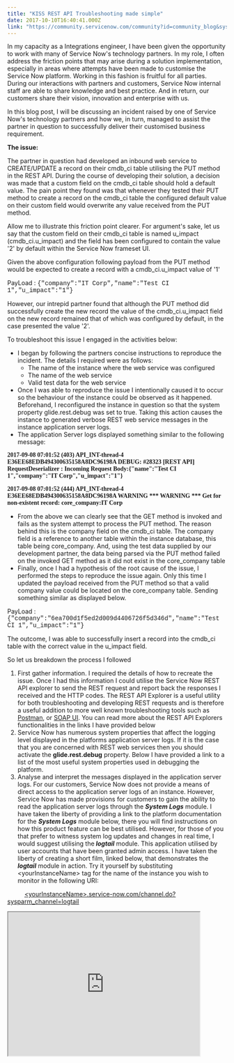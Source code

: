 ```yaml
---
title: "KISS REST API Troubleshooting made simple"
date: 2017-10-10T16:40:41.000Z
link: "https://community.servicenow.com/community?id=community_blog&sys_id=603eea6ddbd0dbc01dcaf3231f9619dd"
---
```

<p>In my capacity as a Integrations engineer, I have been given the opportunity to work with many of Service Now's technology partners. In my role, I often address the friction points that may arise during a solution implementation, especially in areas where attempts have been made to customise the Service Now platform. Working in this fashion is fruitful for all parties. During our interactions with partners and customers, Service Now internal staff are able to share knowledge and best practice. And in return, our customers share their vision, innovation and enterprise with us.</p><p></p><p>In this blog post, I will be discussing an incident raised by one of Service Now's technology partners and how we, in turn, managed to assist the partner in question to successfully deliver their customised business requirement.</p><p></p><p><strong>The issue:</strong></p><p>The partner in question had developed an inbound web service to CREATE/UPDATE a record on their cmdb_ci table utilising the PUT method in the REST API. During the course of developing their solution, a decision was made that a custom field on the cmdb_ci table should hold a default value. The pain point they found was that whenever they tested their PUT method to create a record on the cmdb_ci table the configured default value on their custom field would overwrite any value received from the PUT method.</p><p></p><p>Allow me to illustrate this friction point clearer. For argument's sake, let us say that the custom field on their cmdb_ci table is named u_impact (cmdb_ci.u_impact) and the field has been configured to contain the value '2' by default within the Service Now frameset UI.</p><p></p><p></p><p>Given the above configuration following payload from the PUT method would be expected to create a record with a cmdb_ci.u_impact value of '1'</p><p></p><p></p><p>PayLoad : <span style="font-family: 'courier new', courier;">{"company":"IT Corp","name":"Test CI 1","u_impact":"1"}</span></p><p></p><p></p><p>However, our intrepid partner found that although the PUT method did successfully create the new record the value of the cmdb_ci.u_impact field on the new record remained that of which was configured by default, in the case presented the value '2'.</p><p></p><p></p><p>To troubleshoot this issue I engaged in the activities below:</p><p></p><ul><li>I began by following the partners concise instructions to reproduce the incident. The details I required were as follows:<ul><li>The name of the instance where the web service was configured</li><li>The name of the web service</li><li>Valid test data for the web service</li></ul></li><li>Once I was able to reproduce the issue I intentionally caused it to occur so the behaviour of the instance could be observed as it happened. Beforehand, I reconfigured the instance in question so that the system property glide.rest.debug was set to true. Taking this action causes the instance to generated verbose REST web service messages in the instance application server logs.</li><li>The application Server logs displayed something similar to the following message:</li></ul><p></p><p></p><p><span style="font-family: terminal, monaco;"><strong>2017-09-08 07:01:52 (403) API_INT-thread-4 E36EE68EDB494300635158A8DC96198A DEBUG: #28323 [REST API] RequestDeserializer : Incoming Request Body:{"name":"Test CI 1","company":"IT Corp","u_impact":"1"}</strong></span></p><p><span style="font-family: terminal, monaco;"><strong>2017-09-08 07:01:52 (444) API_INT-thread-4 E36EE68EDB494300635158A8DC96198A WARNING *** WARNING *** Get for non-existent record: core_company:IT Corp</strong></span></p><p></p><ul><li>From the above we can clearly see that the GET method is invoked and fails as the system attempt to process the PUT method. The reason behind this is the company field on the cmdb_ci table. The company field is a reference to another table within the instance database, this table being core_company. And, using the test data supplied by our development partner, the data being parsed via the PUT method failed on the invoked GET method as it did not exist in the core_company table</li><li>Finally, once I had a hypothesis of the root cause of the issue, I performed the steps to reproduce the issue again. Only this time I updated the payload received from the PUT method so that a valid company value could be located on the core_company table. Sending something similar as displayed below.</li></ul><p></p><p>PayLoad : <span style="font-family: 'courier new', courier;">{"company":"6ea700d1f5ed2d009d4406726f5d346d","name":"Test CI 1","u_impact":"1"}</span></p><p></p><p>The outcome, I was able to successfully insert a record into the cmdb_ci table with the correct value in the u_impact field.</p><p></p><p>So let us breakdown the process I followed</p><p></p><ol><li>First gather information. I required the details of how to recreate the issue. Once I had this information I could utilise the Service Now REST API explorer to send the REST request and report back the responses I received and the HTTP codes. The REST API Explorer is a useful utility for both troubleshooting and developing REST requests and is therefore a useful addition to more well known troubleshooting tools such as <a title="ww.getpostman.com/" href="https://www.getpostman.com/">Postman</a>, or <a title="ww.soapui.org/" href="https://www.soapui.org/">SOAP UI</a>. You can read more about the REST API Explorers functionalities in the links I have provided below</li><li>Service Now has numerous system properties that affect the logging level displayed in the platforms application server logs. If it is the case that you are concerned with REST web services then you should activate the <strong>glide.rest.debug</strong> property. Below I have provided a link to a list of the most useful system properties used in debugging the platform.</li><li>Analyse and interpret the messages displayed in the application server logs. For our customers, Service Now does not provide a means of direct access to the application server logs of an instance. However, Service Now has made provisions for customers to gain the ability to read the application server logs through the <em><strong>System Logs</strong></em> module. I have taken the liberty of providing a link to the platform documentation for the <em><strong>System Logs</strong></em> module below, there you will find instructions on how this product feature can be best utilised. However, for those of you that prefer to witness system log updates and changes in real time, I would suggest utilising the<em><strong> logtail</strong></em> module. This application utilised by user accounts that have been granted admin access. I have taken the liberty of creating a short film, linked below, that demonstrates the <em><strong>logtail</strong></em> module in action. Try it yourself by substituting &lt;yourInstanceName&gt; tag for the name of the instance you wish to monitor in the following URI:</li></ol><p>           <span style="text-decoration: underline;"><span style="color: #2873ee; text-decoration: underline;"> <a title="emonightlyhelsinki.service-now.com/channel.do?sysparm_channel=logtail" href="https://demonightlyhelsinki.service-now.com/channel.do?sysparm_channel=logtail">&lt;yourInstanceName&gt;.service-now.com/channel.do?sysparm_channel=logtail </a></span></span></p><p></p><p><iframe src="https://youtube.com/embed/fzA-rOxnAqw" width="440" height="330"/></p><p></p><p>REST API Explorer platform documentation</p><p><a href="https://docs.servicenow.com/bundle/jakarta-servicenow-platform/page/integrate/inbound-rest/concept/c_RESTAPIExplorer.html" title="https://docs.servicenow.com/bundle/jakarta-servicenow-platform/page/integrate/inbound-rest/concept/c_RESTAPIExplorer.html">https://docs.servicenow.com/bundle/jakarta-servicenow-platform/page/integrate/inbound-rest/concept/c_RESTAPIExplorer.htm…</a></p><p>Web Services Table API FAQ</p><p><a title="i.service-now.com/kb_view.do?sysparm_article=KB0534905" href="https://hi.service-now.com/kb_view.do?sysparm_article=KB0534905" style="color: #278efc; background: #ffffff; font-family: SourceSansPro, 'Helvetica Neue', Arial; font-size: 13px;">KB0534905</a></p><p>REST API FAQ</p><p><a title="i.service-now.com/kb_view.do?sysparm_article=KB0535048" href="https://hi.service-now.com/kb_view.do?sysparm_article=KB0535048" style="color: #278efc; background: #ffffff; font-family: SourceSansPro, 'Helvetica Neue', Arial; font-size: 13px;">KB0535048</a></p><p>Troubleshooting Inbound Web Services</p><p><a href="https://hi.service-now.com/kb_view.do?sysparm_article=KB0546297&amp;sysparm_tsqueryId=03157cd8dbed0b807fc27c541f9619e9&amp;sysparm_rank=34" title="https://hi.service-now.com/kb_view.do?sysparm_article=KB0546297&amp;sysparm_tsqueryId=03157cd8dbed0b807fc27c541f9619e9&amp;sysparm_rank=34">KB0546297</a></p><p>Debug System properties list</p><p><span class="s1"><a href="https://hi.service-now.com/kb_view.do?sysparm_article=KB0547394"><span class="s2">KB0547394</span></a></span></p><p></p><p><span class="s1"><span class="s2">For SOAP debugging please check out the following excellent post:</span></span></p><p><span class="s1"><span class="s2"><a title="Debugging inbound and outbound SOAP integrations" __default_attr="6959" __jive_macro_name="blogpost" class="jive_macro jive_macro_blogpost" data-orig-content="Debugging inbound and outbound SOAP integrations" data-renderedposition="2106.15625_8_353_16" href="/community?id=community_blog&sys_id=08ac2225dbd0dbc01dcaf3231f9619de">Debugging inbound and outbound SOAP integrations</a> </span></span></p><p>And for a more intricate look at the techniques discussed in this article, please see the excellent blog post by <a title="josh.nerius" __default_attr="17477" __jive_macro_name="user" class="jive-link-profile-small jive_macro jive_macro_user" data-id="17477" data-objecttype="3" data-orig-content="josh.nerius" data-type="person" href="/community?id=community_user_profile&user=1b1e4ee1dbd41fc09c9ffb651f96195f">josh.nerius</a></p><p class="p1"><a title="Debugging Inbound REST Calls and the Business Rules/ACLs that Impact Them" __default_attr="7367" __jive_macro_name="blogpost" class="jive_macro jive_macro_blogpost" data-orig-content="Debugging Inbound REST Calls and the Business Rules/ACLs that Impact Them" data-renderedposition="2148.15625_8_521_16" href="/community?id=community_blog&sys_id=615e6aaddbd0dbc01dcaf3231f961967">Debugging Inbound REST Calls and the Business Rules/ACLs that Impact Them</a></p>
